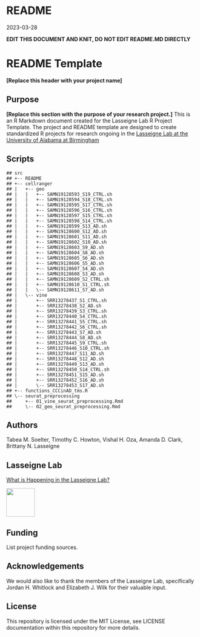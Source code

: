 README
================
2023-03-28

**EDIT THIS DOCUMENT AND KNIT, DO NOT EDIT README.MD DIRECTLY**

# README Template

**\[Replace this header with your project name\]**

## Purpose

**\[Replace this section with the purpose of your research project.\]**
This is an R Markdown document created for the Lasseigne Lab R Project
Template. The project and README template are designed to create
standardized R projects for research ongoing in the [Lasseigne Lab at
the University of Alabama at Birmingham](https://www.lasseigne.org/)

## Scripts

    ## src
    ## +-- README
    ## +-- cellranger
    ## |   +-- geo
    ## |   |   +-- SAMN19128593_S19_CTRL.sh
    ## |   |   +-- SAMN19128594_S18_CTRL.sh
    ## |   |   +-- SAMN19128595_S17_CTRL.sh
    ## |   |   +-- SAMN19128596_S16_CTRL.sh
    ## |   |   +-- SAMN19128597_S15_CTRL.sh
    ## |   |   +-- SAMN19128598_S14_CTRL.sh
    ## |   |   +-- SAMN19128599_S13_AD.sh
    ## |   |   +-- SAMN19128600_S12_AD.sh
    ## |   |   +-- SAMN19128601_S11_AD.sh
    ## |   |   +-- SAMN19128602_S10_AD.sh
    ## |   |   +-- SAMN19128603_S9_AD.sh
    ## |   |   +-- SAMN19128604_S8_AD.sh
    ## |   |   +-- SAMN19128605_S6_AD.sh
    ## |   |   +-- SAMN19128606_S5_AD.sh
    ## |   |   +-- SAMN19128607_S4_AD.sh
    ## |   |   +-- SAMN19128608_S3_AD.sh
    ## |   |   +-- SAMN19128609_S2_CTRL.sh
    ## |   |   +-- SAMN19128610_S1_CTRL.sh
    ## |   |   \-- SAMN19128611_S7_AD.sh
    ## |   \-- vine
    ## |       +-- SRR13278437_S1_CTRL.sh
    ## |       +-- SRR13278438_S2_AD.sh
    ## |       +-- SRR13278439_S3_CTRL.sh
    ## |       +-- SRR13278440_S4_CTRL.sh
    ## |       +-- SRR13278441_S5_CTRL.sh
    ## |       +-- SRR13278442_S6_CTRL.sh
    ## |       +-- SRR13278443_S7_AD.sh
    ## |       +-- SRR13278444_S8_AD.sh
    ## |       +-- SRR13278445_S9_CTRL.sh
    ## |       +-- SRR13278446_S10_CTRL.sh
    ## |       +-- SRR13278447_S11_AD.sh
    ## |       +-- SRR13278448_S12_AD.sh
    ## |       +-- SRR13278449_S13_AD.sh
    ## |       +-- SRR13278450_S14_CTRL.sh
    ## |       +-- SRR13278451_S15_AD.sh
    ## |       +-- SRR13278452_S16_AD.sh
    ## |       \-- SRR13278453_S17_AD.sh
    ## +-- functions_CCCinAD_tms.R
    ## \-- seurat_preprocessing
    ##     +-- 01_vine_seurat_preprocessing.Rmd
    ##     \-- 02_geo_seurat_preprocessing.Rmd

## Authors

Tabea M. Soelter, Timothy C. Howton, Vishal H. Oza, Amanda D. Clark,
Brittany N. Lasseigne

## Lasseigne Lab

[What is Happening in the Lasseigne Lab?](https://www.lasseigne.org/)

<img src="https://www.lasseigne.org/img/main/lablogo.png" width="75" height="75">

## Funding

List project funding sources.

## Acknowledgements

We would also like to thank the members of the Lasseigne Lab,
specifically Jordan H. Whitlock and Elizabeth J. Wilk for their valuable
input.

## License

This repository is licensed under the MIT License, see LICENSE
documentation within this repository for more details.

